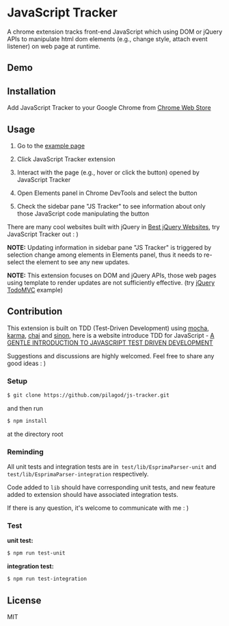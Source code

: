 JavaScript Tracker
==================

A chrome extension tracks front-end JavaScript which using DOM or jQuery APIs to manipulate html dom elements (e.g., change style, attach event listener) on web page at runtime.

## Demo

## Installation

Add JavaScript Tracker to your Google Chrome from [Chrome Web Store]()

## Usage

1. Go to the [example page](https://pilagod.github.io/js-tracker/example/)

2. Click JavaScript Tracker extension

3. Interact with the page (e.g., hover or click the button) opened by JavaScript Tracker

4. Open Elements panel in Chrome DevTools and select the button

5. Check the sidebar pane "JS Tracker" to see information about only those JavaScript code manipulating the button

There are many cool websites built with jQuery in [Best jQuery Websites](http://www.awwwards.com/websites/jquery/), try JavaScript Tracker out : )

**NOTE:** Updating information in sidebar pane "JS Tracker" is triggered by selection change among elements in Elements panel, thus it needs to re-select the element to see any new  updates.  

**NOTE:** This extension focuses on DOM and jQuery APIs, those web pages using template to render updates are not sufficiently effective. (try [jQuery TodoMVC](http://todomvc.com/examples/jquery/#/all) example)

## Contribution

This extension is built on TDD (Test-Driven Development) using [mocha](https://mochajs.org), [karma](http://karma-runner.github.io/1.0/index.html),  [chai](http://chaijs.com) and [sinon](http://sinonjs.org), here is a website introduce TDD for JavaScript - [A GENTLE INTRODUCTION TO JAVASCRIPT TEST DRIVEN DEVELOPMENT](http://jrsinclair.com/articles/2016/gentle-introduction-to-javascript-tdd-intro/)

Suggestions and discussions are highly welcomed. Feel free to share any good ideas : )

### Setup

``` sh
$ git clone https://github.com/pilagod/js-tracker.git
```

and then run

``` sh
$ npm install
```

at the directory root

### Reminding

All unit tests and integration tests are in` test/lib/EsprimaParser-unit` and `test/lib/EsprimaParser-integration` respectively.

Code added to `lib` should have corresponding unit tests, and new feature added to extension should have associated integration tests.

If there is any question, it's welcome to communicate with me : )

### Test

**unit test:**
``` sh
$ npm run test-unit
```

**integration test:**
``` sh
$ npm run test-integration
```

## License
MIT

